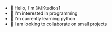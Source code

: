 - 👋 Hello, I'm @JKtudios1
- 👀 I'm interested in programming
- 🌱 I'm currently learning python
- 💞️ I am looking to collaborate on small projects


<!---
JKtudios1/JKtudios1 is a ✨ special ✨ repository because its `README.md` (this file) appears on your GitHub profile.
You can click the Preview link to take a look at your changes.
--->
